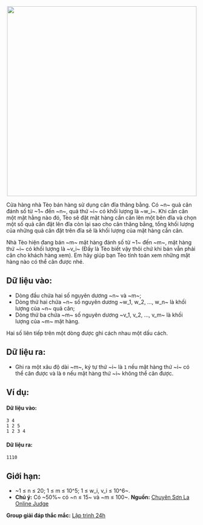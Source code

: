 <center><img src = "/images/problems/383/BLSCALES.jpg" width = 500px></center>

Cửa hàng nhà Tèo bán hàng sử dụng cân đĩa thăng bằng. Có ~n~ quả cân đánh số từ ~1~ đến ~n~, quả thứ ~i~ có khối lượng là ~w_i~. Khi cần cân một mặt hằng nào đó, Tèo sẽ đặt mặt hàng cần cân lên một bên đĩa và chọn một số quả cân đặt lên đĩa còn lại sao cho cân thăng bằng, tổng khối lượng của những quả cân đặt trên đĩa sẽ là khối lượng của mặt hàng cần cân.

Nhà Tèo hiện đang bán ~m~ mặt hàng đánh số từ ~1~ đến ~m~, mặt hàng thứ ~i~ có khối lượng là ~v_i~ (Đấy là Tèo biết vậy thôi chứ khi bán vẫn phải cân cho khách hàng xem). Em hãy giúp bạn Tèo tính toán xem những mặt hàng nào có thể cân được nhé.

## Dữ liệu vào:
- Dòng đầu chứa hai số nguyên dương ~n~ và ~m~;
- Dòng thứ hai chứa ~n~ số nguyên dương ~w_1, w_2, …, w_n~ là khối lượng của ~n~ quả cân;
- Dòng thứ ba chứa ~m~ số nguyên dương ~v_1, v_2, …, v_m~ là khối lượng của ~m~ mặt hàng.

Hai số liên tiếp trên một dòng được ghi cách nhau một dấu cách.

## Dữ liệu ra:
- Ghi ra một xâu độ dài ~m~, ký tự thứ ~i~ là `1` nếu mặt hàng thứ ~i~ có thể cân được và là `0` nếu mặt hàng thứ ~i~ không thể cân được.

## Ví dụ:
#### Dữ liệu vào:
```
3 4
1 2 5
1 2 3 4
```

#### Dữ liệu ra:
```
1110
```

## Giới hạn:
- ~1 ≤ n ≤ 20; 1 ≤ m ≤ 10^5; 1 ≤ w_i, v_i ≤ 10^6~.
- **Chú ý:** Có ~50\%~ có ~n ≤ 15~ và ~m ≤ 100~.
**Nguồn:** [Chuyên Sơn La Online Judge](http://csloj.ddns.net/)

**Group giải đáp thắc mắc:** [Lập trình 24h](https://www.facebook.com/groups/1386904321519984)
